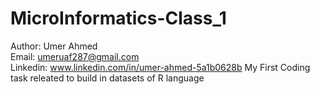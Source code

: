# MicroInformatics-Class_1
Author: Umer Ahmed <br>
Email: umeruaf287@gmail.com  <br>
Linkedin: www.linkedin.com/in/umer-ahmed-5a1b0628b
My First Coding task releated to build in datasets of R language
